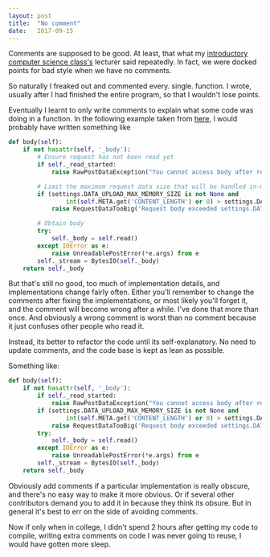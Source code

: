 ```yaml
---
layout: post
title:  "No comment"
date:   2017-09-15
---
```


Comments are supposed to be good.
At least, that what my [introductory computer science class's](http://web.stanford.edu/class/cs106a/)
lecturer said repeatedly.
In fact, we were docked points for bad style when we have no comments.

So naturally I freaked out and commented every. single. function. I wrote,
usually after I had finished the entire program,
so that I wouldn't lose points.

Eventually I learnt to only write comments to 
explain what some code was doing in a function.
In the following example taken from [here](https://github.com/django/django), 
I would probably have written something like

```python
def body(self):
    if not hasattr(self, '_body'):
        # Ensure request has not been read yet
        if self._read_started:
            raise RawPostDataException("You cannot access body after reading from request's data stream")

        # Limit the maximum request data size that will be handled in-memory.
        if (settings.DATA_UPLOAD_MAX_MEMORY_SIZE is not None and
                int(self.META.get('CONTENT_LENGTH') or 0) > settings.DATA_UPLOAD_MAX_MEMORY_SIZE):
            raise RequestDataTooBig('Request body exceeded settings.DATA_UPLOAD_MAX_MEMORY_SIZE.')

        # Obtain body
        try:
            self._body = self.read()
        except IOError as e:
            raise UnreadablePostError(*e.args) from e
        self._stream = BytesIO(self._body)
    return self._body
```

But that's still no good, too much of implementation details,
and implementations change fairly often.
Either you'll remember to change the comments after fixing the implementations,
or most likely you'll forget it, and the comment will become wrong after a while.
I've done that more than once.
And obviously a wrong comment is worst than no comment because it just confuses
other people who read it.

Instead, its better to refactor the code until its self-explanatory.
No need to update comments, and the code base is kept as lean as possible.

Something like:
```python
def body(self):
    if not hasattr(self, '_body'):
        if self._read_started:
            raise RawPostDataException("You cannot access body after reading from request's data stream")
        if (settings.DATA_UPLOAD_MAX_MEMORY_SIZE is not None and
                int(self.META.get('CONTENT_LENGTH') or 0) > settings.DATA_UPLOAD_MAX_MEMORY_SIZE):
            raise RequestDataTooBig('Request body exceeded settings.DATA_UPLOAD_MAX_MEMORY_SIZE.')
        try:
            self._body = self.read()
        except IOError as e:
            raise UnreadablePostError(*e.args) from e
        self._stream = BytesIO(self._body)
    return self._body
```

Obviously add comments if a particular implementation is really obscure,
and there's no easy way to make it more obvious. 
Or if several other contributors demand you to add it in because they think its obsure.
But in general it's best to err on the side of avoiding comments.

Now if only when in college,
I didn't spend 2 hours after getting my code to compile, 
writing extra comments on code I was never going to reuse,
I would have gotten more sleep.

